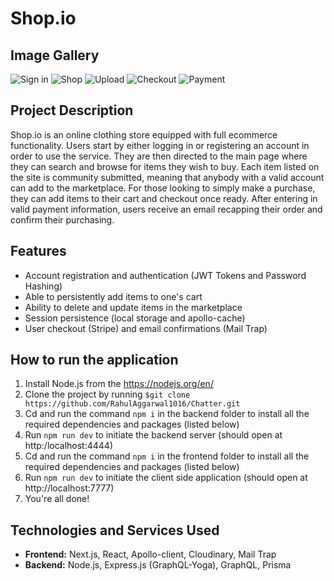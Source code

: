 # Shop.io

## Image Gallery 

![Sign in](https://user-images.githubusercontent.com/35639417/104136244-e9d6c900-5362-11eb-9aea-fbe670f9e1ef.png)
![Shop](https://user-images.githubusercontent.com/35639417/104136245-e9d6c900-5362-11eb-940b-d41e30203d26.png)
![Upload](https://user-images.githubusercontent.com/35639417/104136246-ea6f5f80-5362-11eb-87cc-5224e5b5ba9c.png)
![Checkout](https://user-images.githubusercontent.com/35639417/104136243-e93e3280-5362-11eb-817b-5abbb2bd64fb.png)
![Payment](https://user-images.githubusercontent.com/35639417/104136242-e93e3280-5362-11eb-8d08-0b7e09d13d89.png)

## Project Description

Shop.io is an online clothing store equipped with full ecommerce functionality. Users start by either logging in or registering an account in order to use the service. They are then directed to the main page where they can search and browse for items they wish to buy. Each item listed on the site is community submitted, meaning that anybody with a valid account can add to the marketplace. For those looking to simply make a purchase, they can add items to their cart and checkout once ready. After entering in valid payment information, users receive an email recapping their order and confirm their purchasing.

## Features 

- Account registration and authentication (JWT Tokens and Password Hashing)
- Able to persistently add items to one's cart
- Ability to delete and update items in the marketplace
- Session persistence (local storage and apollo-cache) 
- User checkout (Stripe) and email confirmations (Mail Trap)

## How to run the application

1. Install Node.js from the https://nodejs.org/en/
2. Clone the project by running `$git clone https://github.com/RahulAggarwal1016/Chatter.git`
3. Cd and run the command `npm i` in the backend folder to install all the required dependencies and packages (listed below) 
4. Run `npm run dev` to initiate the backend server (should open at http:/localhost:4444)
5. Cd and run the command `npm i` in the frontend folder to install all the required dependencies and packages (listed below) 
6. Run `npm run dev` to initiate the client side application (should open at http://localhost:7777)
7. You're all done!

## Technologies and Services Used 

- **Frontend:** Next.js, React, Apollo-client, Cloudinary, Mail Trap
- **Backend:** Node.js, Express.js (GraphQL-Yoga), GraphQL, Prisma

